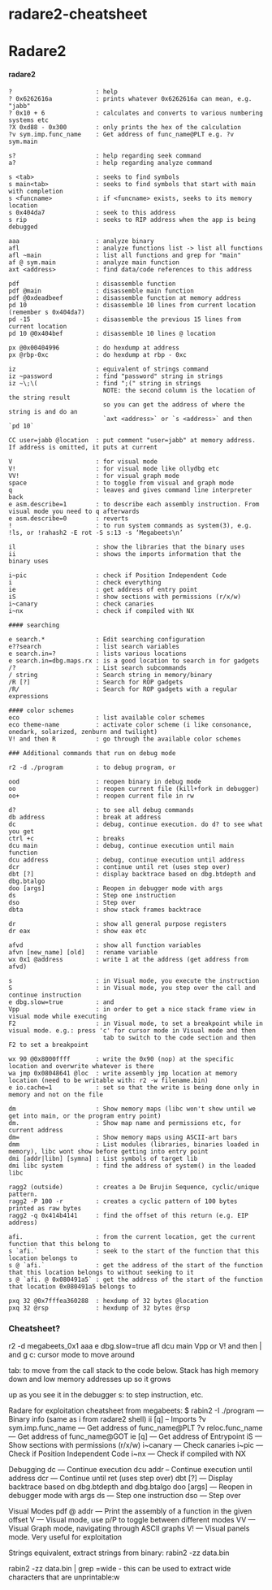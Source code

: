 # radare2-cheatsheet

Radare2
=======

#### radare2 
```
?                       : help
? 0x6262616a            : prints whatever 0x6262616a can mean, e.g. "jabb"
? 0x10 + 6              : calculates and converts to various numbering systems etc
?X 0xd88 - 0x300        : only prints the hex of the calculation
?v sym.imp.func_name    : Get address of func_name@PLT e.g. ?v sym.main

s?                      : help regarding seek command
a?                      : help regarding analyze command

s <tab>                 : seeks to find symbols
s main<tab>             : seeks to find symbols that start with main with completion
s <funcname>            : if <funcname> exists, seeks to its memory location
s 0x404da7              : seek to this address
s rip                   : seeks to RIP address when the app is being debugged

aaa                     : analyze binary
afl                     : analyze functions list -> list all functions
afl ~main               : list all functions and grep for "main"
af @ sym.main           : analyze main function
axt <address>           : find data/code references to this address

pdf                     : disassemble function
pdf @main               : disassemble main function
pdf @0xdeadbeef         : disassemble function at memory address
pd 10                   : disassemble 10 lines from current location (remember s 0x404da7)
pd -15                  : disassemble the previous 15 lines from current location
pd 10 @0x404bef         : disassemble 10 lines @ location

px @0x00404996          : do hexdump at address
px @rbp-0xc             : do hexdump at rbp - 0xc

iz                      : equivalent of strings command
iz ~password            : find "password" string in strings
iz ~\;\(                : find ";(" string in strings
                          NOTE: the second column is the location of the string result 
                          so you can get the address of where the string is and do an
                          `axt <address>` or `s <address>` and then `pd 10` 

CC user=jabb @location  : put comment "user=jabb" at memory address. If address is omitted, it puts at current

V                       : for visual mode
V!                      : for visual mode like ollydbg etc
VV!                     : for visual graph mode
space                   : to toggle from visual and graph mode
q                       : leaves and gives command line interpreter back
e asm.describe=1        : to describe each assembly instruction. From visual mode you need to q afterwards
e asm.describe=0        : reverts
!                       : to run system commands as system(3), e.g. !ls, or !rahash2 -E rot -S s:13 -s ‘Megabeets\n’

il                      : show the libraries that the binary uses
ii                      : shows the imports information that the binary uses

i~pic                   : check if Position Independent Code
i                       : check everything
ie                      : get address of entry point
iS                      : show sections with permissions (r/x/w)
i~canary                : check canaries
i~nx                    : check if compiled with NX

#### searching

e search.*              : Edit searching configuration
e??search               : list search variables
e search.in=?           : lists various locations
e search.in=dbg.maps.rx : is a good location to search in for gadgets
/?                      : List search subcommands
/ string                : Search string in memory/binary
/R [?]                  : Search for ROP gadgets
/R/                     : Search for ROP gadgets with a regular expressions

#### color schemes
eco                     : list available color schemes
eco theme-name          : activate color scheme (i like consonance, onedark, solarized, zenburn and twilight)
V! and then R           : go through the available color schemes

### Additional commands that run on debug mode

r2 -d ./program         : to debug program, or

ood                     : reopen binary in debug mode
oo                      : reopen current file (kill+fork in debugger)
oo+                     : reopen current file in rw

d?                      : to see all debug commands
db address              : break at address
dc                      : debug, continue execution. do d? to see what you get
ctrl +c                 : breaks
dcu main                : debug, continue execution until main function
dcu address             : debug, continue execution until address
dcr                     : continue until ret (uses step over)
dbt [?]                 : display backtrace based on dbg.btdepth and dbg.btalgo
doo [args]              : Reopen in debugger mode with args
ds                      : Step one instruction
dso                     : Step over
dbta                    : show stack frames backtrace

dr                      : show all general purpose registers
dr eax                  : show eax etc

afvd                    : show all function variables
afvn [new_name] [old]   : rename variable
wx 0x1 @address         : write 1 at the address (get address from afvd)

s                       : in Visual mode, you execute the instruction
S                       : in Visual mode, you step over the call and continue instruction
e dbg.slow=true         : and
Vpp                     : in order to get a nice stack frame view in visual mode while executing
F2                      : in Visual mode, to set a breakpoint while in visual mode. e.g.: press 'c' for cursor mode in Visual mode and then
                          tab to switch to the code section and then F2 to set a breakpoint

wx 90 @0x8000ffff       : write the 0x90 (nop) at the specific location and overwrite whatever is there
wa jmp 0x08048641 @loc  : write assembly jmp location at memory location (need to be writable with: r2 -w filename.bin)
e io.cache=1            : set so that the write is being done only in memory and not on the file

dm                      : Show memory maps (libc won't show until we get into main, or the program entry point)
dm.                     : Show map name and permissions etc, for current address
dm=                     : Show memory maps using ASCII-art bars
dmm                     : List modules (libraries, binaries loaded in memory), libc wont show before getting into entry point
dmi [addr|libn] [symna] : List symbols of target lib
dmi libc system         : find the address of system() in the loaded libc

ragg2 (outside)         : creates a De Brujin Sequence, cyclic/unique pattern.
ragg2 -P 100 -r         : creates a cyclic pattern of 100 bytes printed as raw bytes
ragg2 -q 0x414b4141     : find the offset of this return (e.g. EIP address)

afi.                    : from the current location, get the current function that this belong to
s `afi.`                : seek to the start of the function that this location belongs to
s @ `afi.`              : get the address of the start of the function that this location belongs to without seeking to it
s @ `afi. @ 0x080491a5` : get the address of the start of the function that location 0x080491a5 belongs to

pxq 32 @0x7fffea360288  : hexdump of 32 bytes @location
pxq 32 @rsp             : hexdump of 32 bytes @rsp
```

### Cheatsheet? 

r2 -d megabeets_0x1
aaa
e dbg.slow=true
afl
dcu main
Vpp or V! and then | and g
c: cursor mode to move around

tab: to move from the call stack to the code below. Stack has high memory down and low memory addresses up so it grows

up as you see it in the debugger
s: to step instruction, etc.

Radare for exploitation cheatsheet from megabeets:
$ rabin2 -I ./program — Binary info (same as i from radare2 shell)
ii [q] – Imports
?v sym.imp.func_name — Get address of func_name@PLT
?v reloc.func_name — Get address of func_name@GOT
ie [q] — Get address of Entrypoint
iS — Show sections with permissions (r/x/w)
i~canary — Check canaries
i~pic — Check if Position Independent Code
i~nx — Check if compiled with NX

Debugging
dc — Continue execution
dcu addr – Continue execution until address
dcr — Continue until ret (uses step over)
dbt [?] — Display backtrace based on dbg.btdepth and dbg.btalgo
doo [args] — Reopen in debugger mode with args
ds — Step one instruction
dso — Step over

Visual Modes
pdf @ addr — Print the assembly of a function in the given offset
V — Visual mode, use p/P to toggle between different modes
VV — Visual Graph mode, navigating through ASCII graphs
V! — Visual panels mode. Very useful for exploitation

Strings equivalent, extract strings from binary:
rabin2 -zz data.bin

rabin2 -zz data.bin | grep =wide - this can be used to extract wide characters that are unprintable:w


